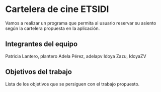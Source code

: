 # Cartelera de cine ETSIDI 

Vamos a realizar un programa que permita al usuario reservar su asiento según 
la cartelera propuesta en la aplicación.
## Integrantes del equipo

Patricia Lantero, plantero
Adela Pérez, adelapv
Idoya Zazu, IdoyaZV

## Objetivos del trabajo

Lista de los objetivos que se persiguen con el trabajo propuesto.
